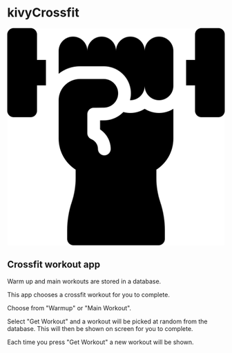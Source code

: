 # kivyCrossfit
![Picture](/data/dumbell.png)

## Crossfit workout app

Warm up and main workouts are stored in a database.

This app chooses a crossfit workout for you to complete.

Choose from "Warmup" or "Main Workout".

Select "Get Workout" and a workout will be picked at random from the database.
This will then be shown on screen for you to complete.

Each time you press "Get Workout" a new workout will be shown.
